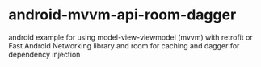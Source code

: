 # android-mvvm-api-room-dagger

android example for using model-view-viewmodel (mvvm) with retrofit or Fast Android Networking library and room for caching and dagger for dependency injection

